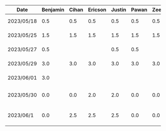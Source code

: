 |   Date   | Benjamin | Cihan | Ericson | Justin | Pawan | Zeen | Task |
|----------|----------|-------|---------|--------|-------|------|------|
|2023/05/18|    0.5   |  0.5  |   0.5   |   0.5  |  0.5  |  0.5 | Idea Brainstorming |
|2023/05/25|    1.5   |  1.5  |   1.5   |   1.5  |  1.5  |  1.5 | Feature-set Brainstorming |
|2023/05/27|    0.5   |       |         |   0.5  |  0.5  |      | Proposal Slideshow/Notes |
|2023/05/29|    3.0   |  3.0  |   3.0   |   3.0  |  3.0  |  3.0 | Proposal A1 Brainstorming |
|2023/06/01|    3.0   |    |     |     |    |   | Project Proposal Deliverable |
|2023/05/30|    0.0   |  0.0  |   2.0   |   2.0  |  0.0  |  0.0 | Write Functional Properties Proposal|
|2023/06/1 |    0.0   |  2.5  |   2.5   |   2.5  |  0.0  |  0.0 | Drawing  Sequence Diagrams|
